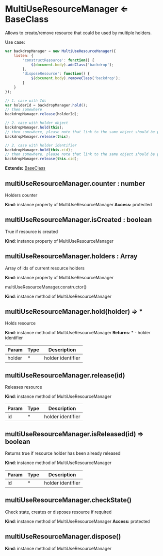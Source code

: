 <a id="bundle-docs-platform-ui-bundle-multi-use-resource-manager"></a>

# MultiUseResourceManager ⇐ BaseClass

Allows to create/remove resource that could be used by multiple holders.

Use case:

```javascript
var backdropManager = new MultiUseResourceManager({
    listen: {
        'constructResource': function() {
            $(document.body).addClass('backdrop');
        },
        'disposeResource': function() {
            $(document.body).removeClass('backdrop');
        }
    }
});

// 1. case with Ids
var holderId = backdropManager.hold();
// then somewhere
backdropManager.release(holderId);

// 2. case with holder object
backdropManager.hold(this);
// then somewhere, please note that link to the same object should be provided
backdropManager.release(this);

// 2. case with holder identifier
backdropManager.hold(this.cid);
// then somewhere, please note that link to the same object should be provided
backdropManager.release(this.cid);
```

**Extends:** [BaseClass](base-class.md#bundle-docs-platform-ui-bundle-baseclass)

## multiUseResourceManager.counter : number

Holders counter

**Kind**: instance property of MultiUseResourceManager
**Access:** protected

## multiUseResourceManager.isCreated : boolean

True if resource is created

**Kind**: instance property of MultiUseResourceManager

## multiUseResourceManager.holders : Array

Array of ids of current resource holders

**Kind**: instance property of MultiUseResourceManager

multiUseResourceManager.constructor()

**Kind**: instance method of MultiUseResourceManager

## multiUseResourceManager.hold(holder) ⇒ \*

Holds resource

**Kind**: instance method of MultiUseResourceManager
**Returns**: \* - holder identifier

| Param   | Type   | Description       |
|---------|--------|-------------------|
| holder  | \*     | holder identifier |

## multiUseResourceManager.release(id)

Releases resource

**Kind**: instance method of MultiUseResourceManager

| Param   | Type   | Description       |
|---------|--------|-------------------|
| id      | \*     | holder identifier |

## multiUseResourceManager.isReleased(id) ⇒ boolean

Returns true if resource holder has been already released

**Kind**: instance method of MultiUseResourceManager

| Param   | Type   | Description       |
|---------|--------|-------------------|
| id      | \*     | holder identifier |

## multiUseResourceManager.checkState()

Check state, creates or disposes resource if required

**Kind**: instance method of MultiUseResourceManager
**Access:** protected

## multiUseResourceManager.dispose()

**Kind**: instance method of MultiUseResourceManager
